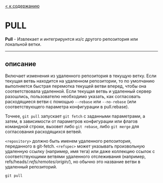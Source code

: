 [< к содержанию](README.md)


# PULL
**Pull** - Извлекает и интегрирунтся из/с другого репозитория или локальной ветки.

---
## описание

Включает изменения из удаленного репозитория в текущую ветку. Если текущая ветвь находится на удаленном репозитории, то по умолчанию выполняется быстрая перемотка текущей ветви вперед, чтобы она соответствовала удаленной. Если текущая ветвь и удаленный сервер разошлись, пользователю необходимо указать, как согласовать расходящиеся ветви с помощью `--rebase` или `--no-rebase` (или соответствующего параметра конфигурации в pull.rebase).

Точнее, `git pull` запускает `git fetch` с заданными параметрами, а затем, в зависимости от параметров конфигурации или флагов командной строки, вызовет либо `git rebase`, либо `git merge` для согласования расходящихся ветвей.

`<repository>` должно быть именем удаленного репозитория, переданного в git-fetch. `<refspec>` может указывать произвольную удаленную ссылку (например, имя тега) или даже коллекцию ссылок с соответствующими ветвями удаленного отслеживания (например, refs/heads/*:refs/remotes/origin/*), но обычно это название ветви в удаленный репозиторий.
```
git pull
```